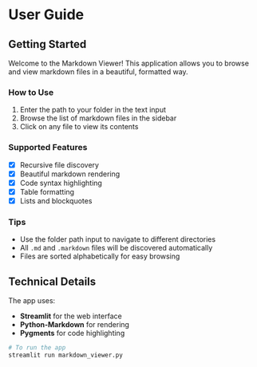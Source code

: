# User Guide

## Getting Started

Welcome to the Markdown Viewer! This application allows you to browse and view markdown files in a beautiful, formatted way.

### How to Use

1. Enter the path to your folder in the text input
2. Browse the list of markdown files in the sidebar
3. Click on any file to view its contents

### Supported Features

- [x] Recursive file discovery
- [x] Beautiful markdown rendering
- [x] Code syntax highlighting
- [x] Table formatting
- [x] Lists and blockquotes

### Tips

- Use the folder path input to navigate to different directories
- All `.md` and `.markdown` files will be discovered automatically
- Files are sorted alphabetically for easy browsing

## Technical Details

The app uses:
- **Streamlit** for the web interface
- **Python-Markdown** for rendering
- **Pygments** for code highlighting

```bash
# To run the app
streamlit run markdown_viewer.py
```